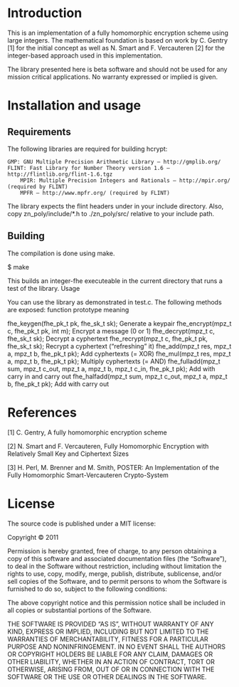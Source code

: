 Introduction
============

This is an implementation of a fully homomorphic encryption scheme using large integers. The mathematical foundation is based on work by C. Gentry [1] for the initial concept as well as N. Smart and F. Vercauteren [2] for the integer-based approach used in this implementation.

The library presented here is beta software and should not be used for any mission critical applications. No warranty expressed or implied is given.

Installation and usage
======================

Requirements
------------

The following libraries are required for building hcrypt:

    GMP: GNU Multiple Precision Arithmetic Library — http://gmplib.org/
    FLINT: Fast Library for Number Theory version 1.6 — http://flintlib.org/flint-1.6.tgz
        MPIR: Multiple Precision Integers and Rationals — http://mpir.org/ (required by FLINT)
        MPFR — http://www.mpfr.org/ (required by FLINT)

The library expects the flint headers under in your include directory. Also, copy zn_poly/include/*.h to ./zn_poly/src/ relative to your include path.

Building
--------

The compilation is done using make.

$ make

This builds an integer-fhe executeable in the current directory that runs a test of the library.
Usage

You can use the library as demonstrated in test.c. The following methods are exposed:
function prototype 	meaning

fhe_keygen(fhe_pk_t pk, fhe_sk_t sk); 	Generate a keypair
fhe_encrypt(mpz_t c, fhe_pk_t pk, int m); 	Encrypt a message (0 or 1)
fhe_decrypt(mpz_t c, fhe_sk_t sk); 	Decrypt a cyphertext
fhe_recrypt(mpz_t c, fhe_pk_t pk, fhe_sk_t sk); 	Recrypt a cyphertext (“refreshing” it)
fhe_add(mpz_t res, mpz_t a, mpz_t b, fhe_pk_t pk); 	Add cyphertexts (= XOR)
fhe_mul(mpz_t res, mpz_t a, mpz_t b, fhe_pk_t pk); 	Multiply cyphertexts (= AND)
fhe_fulladd(mpz_t sum, mpz_t c_out, mpz_t a, mpz_t b, mpz_t c_in, fhe_pk_t pk); 	Add with carry in and carry out
fhe_halfadd(mpz_t sum, mpz_t c_out, mpz_t a, mpz_t b, fhe_pk_t pk); 	Add with carry out

References
==========

[1] C. Gentry, A fully homomorphic encryption scheme

[2] N. Smart and F. Vercauteren, Fully Homomorphic Encryption with Relatively Small Key and Ciphertext Sizes

[3] H. Perl, M. Brenner and M. Smith, POSTER: An Implementation of the Fully Homomorphic Smart-Vercauteren Crypto-System

License
=======

The source code is published under a MIT license:

Copyright © 2011

Permission is hereby granted, free of charge, to any person obtaining a copy of this software and associated documentation files (the “Software”), to deal in the Software without restriction, including without limitation the rights to use, copy, modify, merge, publish, distribute, sublicense, and/or sell copies of the Software, and to permit persons to whom the Software is furnished to do so, subject to the following conditions:

The above copyright notice and this permission notice shall be included in all copies or substantial portions of the Software.

THE SOFTWARE IS PROVIDED “AS IS”, WITHOUT WARRANTY OF ANY KIND, EXPRESS OR IMPLIED, INCLUDING BUT NOT LIMITED TO THE WARRANTIES OF MERCHANTABILITY, FITNESS FOR A PARTICULAR PURPOSE AND NONINFRINGEMENT. IN NO EVENT SHALL THE AUTHORS OR COPYRIGHT HOLDERS BE LIABLE FOR ANY CLAIM, DAMAGES OR OTHER LIABILITY, WHETHER IN AN ACTION OF CONTRACT, TORT OR OTHERWISE, ARISING FROM, OUT OF OR IN CONNECTION WITH THE SOFTWARE OR THE USE OR OTHER DEALINGS IN THE SOFTWARE.
